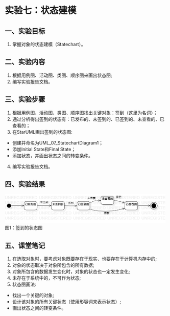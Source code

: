 # 实验七：状态建模

## 一、实验目标
1. 掌握对象的状态建模（Statechart）。

## 二、实验内容
1. 根据用例图、活动图、类图、顺序图来画出状态图;
2. 编写实验报告文档。

## 三、实验步骤
1. 根据用例图、活动图、类图、顺序图找出关键对象：签到（这里为名词）；
2. 通过分析得出签到的状态有：已发布的、未签到的、已签到的、未查看的、已查看的；
3. 在StarUML画出签到的状态图:
- 创建并命名为UML_07_StatechartDiagram1；
- 添加Initial State和Final State；
- 添加状态，并画出状态之间的转变条件。
4. 编写实验报告文档。

## 四、实验结果
![签到的状态图](./UML_07_StatechartDiagram1.jpg)  
图1：签到的状态图

## 五、课堂笔记
1. 在选取对象时，要考虑对象既要存在于现实、也要存在于计算机内存中的;
2. 对象的状态取决于对象所包含的所有数据;
3. 对象所包含的数据发生变化时，对象的状态也一定发生变化;
4. 未存在于系统中的，不可作为状态;
5. 状态图画法:
- 找出一个关键的对象;
- 设计该对象的所有关键状态（使用形容词来表示状态）;
- 画出状态之间的转变条件。
